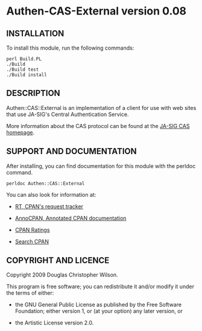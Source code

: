 Authen-CAS-External version 0.08
================================

INSTALLATION
------------

To install this module, run the following commands:

    perl Build.PL
    ./Build
    ./Build test
    ./Build install

DESCRIPTION
-----------

Authen::CAS::External is an implementation of a client for use with
web sites that use JA-SIG's Central Authentication Service.

More information about the CAS protocol can be found at the
[JA-SIG CAS homepage](http://www.jasig.org/cas).

SUPPORT AND DOCUMENTATION
-------------------------

After installing, you can find documentation for this module with the
perldoc command.

    perldoc Authen::CAS::External

You can also look for information at:

*   [RT, CPAN's request tracker](http://rt.cpan.org/NoAuth/Bugs.html?Dist=Authen-CAS-External)

*   [AnnoCPAN, Annotated CPAN documentation](http://annocpan.org/dist/Authen-CAS-External)

*   [CPAN Ratings](http://cpanratings.perl.org/d/Authen-CAS-External)

*   [Search CPAN](http://search.cpan.org/dist/Authen-CAS-External/)


COPYRIGHT AND LICENCE
---------------------

Copyright 2009 Douglas Christopher Wilson.

This program is free software; you can redistribute it and/or
modify it under the terms of either:

*   the GNU General Public License as published by the Free
    Software Foundation; either version 1, or (at your option) any
    later version, or

*   the Artistic License version 2.0.

